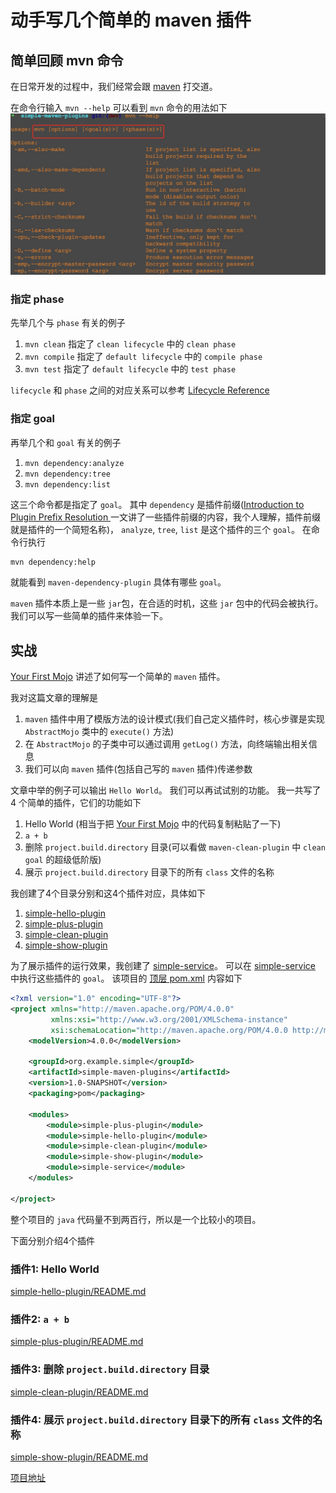 # 动手写几个简单的 maven 插件

## 简单回顾 mvn 命令
在日常开发的过程中，我们经常会跟 [maven](https://maven.apache.org/index.html) 打交道。

在命令行输入 `mvn --help` 可以看到 `mvn` 命令的用法如下
![mvn --help](pic/mvn.png)

### 指定 phase
先举几个与 `phase` 有关的例子
1. `mvn clean` 指定了 `clean lifecycle` 中的 `clean phase` 
2. `mvn compile` 指定了 `default lifecycle` 中的 `compile phase`
3. `mvn test` 指定了 `default lifecycle` 中的 `test phase`

`lifecycle` 和 `phase` 之间的对应关系可以参考 [Lifecycle Reference](https://maven.apache.org/guides/introduction/introduction-to-the-lifecycle.html#lifecycle-reference)

### 指定 goal
再举几个和 `goal` 有关的例子
1. `mvn dependency:analyze`
2. `mvn dependency:tree`
3. `mvn dependency:list`

这三个命令都是指定了 `goal`。
其中 `dependency` 是插件前缀([Introduction to Plugin Prefix Resolution
](https://maven.apache.org/guides/introduction/introduction-to-plugin-prefix-mapping.html) 一文讲了一些插件前缀的内容，我个人理解，插件前缀就是插件的一个简短名称)，
`analyze`, `tree`, `list` 是这个插件的三个 `goal`。
在命令行执行
```bash
mvn dependency:help
```
就能看到 `maven-dependency-plugin` 具体有哪些 `goal`。

`maven` 插件本质上是一些 `jar`包，在合适的时机，这些 `jar` 包中的代码会被执行。
我们可以写一些简单的插件来体验一下。

## 实战
[Your First Mojo](https://maven.apache.org/guides/plugin/guide-java-plugin-development.html) 
讲述了如何写一个简单的 `maven` 插件。

我对这篇文章的理解是
1. `maven` 插件中用了模版方法的设计模式(我们自己定义插件时，核心步骤是实现 `AbstractMojo` 类中的 `execute()` 方法)
2. 在 `AbstractMojo` 的子类中可以通过调用 `getLog()` 方法，向终端输出相关信息
3. 我们可以向 `maven` 插件(包括自己写的 `maven` 插件)传递参数

文章中举的例子可以输出 `Hello World`。
我们可以再试试别的功能。
我一共写了 4 个简单的插件，它们的功能如下
1. Hello World (相当于把 [Your First Mojo](https://maven.apache.org/guides/plugin/guide-java-plugin-development.html) 中的代码复制粘贴了一下)
2. `a + b`
3. 删除 `project.build.directory` 目录(可以看做 `maven-clean-plugin` 中 `clean goal` 的超级低阶版)
4. 展示 `project.build.directory` 目录下的所有 `class` 文件的名称

我创建了4个目录分别和这4个插件对应，具体如下
1. [simple-hello-plugin](simple-hello-plugin)
2. [simple-plus-plugin](simple-plus-plugin)
3. [simple-clean-plugin](simple-clean-plugin)
4. [simple-show-plugin](simple-show-plugin)

为了展示插件的运行效果，我创建了 [simple-service](simple-service)。
可以在 [simple-service](simple-service) 中执行这些插件的 `goal`。 
该项目的 [顶层 pom.xml](pom.xml) 内容如下
```xml
<?xml version="1.0" encoding="UTF-8"?>
<project xmlns="http://maven.apache.org/POM/4.0.0"
         xmlns:xsi="http://www.w3.org/2001/XMLSchema-instance"
         xsi:schemaLocation="http://maven.apache.org/POM/4.0.0 http://maven.apache.org/xsd/maven-4.0.0.xsd">
    <modelVersion>4.0.0</modelVersion>

    <groupId>org.example.simple</groupId>
    <artifactId>simple-maven-plugins</artifactId>
    <version>1.0-SNAPSHOT</version>
    <packaging>pom</packaging>

    <modules>
        <module>simple-plus-plugin</module>
        <module>simple-hello-plugin</module>
        <module>simple-clean-plugin</module>
        <module>simple-show-plugin</module>
        <module>simple-service</module>
    </modules>

</project>
``` 

整个项目的 `java` 代码量不到两百行，所以是一个比较小的项目。

下面分别介绍4个插件
### 插件1: Hello World
[simple-hello-plugin/README.md](simple-hello-plugin/README.md)
### 插件2: `a + b`
[simple-plus-plugin/README.md](simple-plus-plugin/README.md)
### 插件3: 删除 `project.build.directory` 目录
[simple-clean-plugin/README.md](simple-clean-plugin/README.md)
### 插件4: 展示 `project.build.directory` 目录下的所有 `class` 文件的名称
[simple-show-plugin/README.md](simple-show-plugin/README.md)

[项目地址](https://github.com/fanofxiaofeng/simple-maven-plugins)